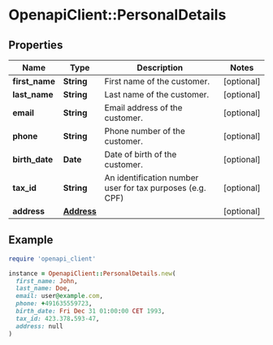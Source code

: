 # OpenapiClient::PersonalDetails

## Properties

| Name | Type | Description | Notes |
| ---- | ---- | ----------- | ----- |
| **first_name** | **String** | First name of the customer. | [optional] |
| **last_name** | **String** | Last name of the customer. | [optional] |
| **email** | **String** | Email address of the customer. | [optional] |
| **phone** | **String** | Phone number of the customer. | [optional] |
| **birth_date** | **Date** | Date of birth of the customer. | [optional] |
| **tax_id** | **String** | An identification number user for tax purposes (e.g. CPF) | [optional] |
| **address** | [**Address**](Address.md) |  | [optional] |

## Example

```ruby
require 'openapi_client'

instance = OpenapiClient::PersonalDetails.new(
  first_name: John,
  last_name: Doe,
  email: user@example.com,
  phone: +491635559723,
  birth_date: Fri Dec 31 01:00:00 CET 1993,
  tax_id: 423.378.593-47,
  address: null
)
```

